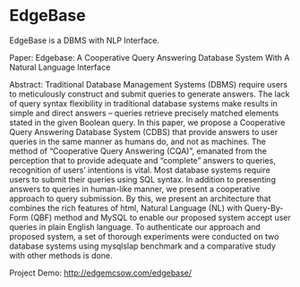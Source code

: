 # EdgeBase
EdgeBase is a DBMS with NLP Interface.

Paper: 
Edgebase: A Cooperative Query Answering Database System With A Natural Language Interface 

Abstract: 
Traditional Database Management Systems (DBMS) require users to meticulously construct and submit queries to generate answers. The lack of query syntax flexibility in traditional database systems make results in simple and direct answers – queries retrieve precisely matched elements stated in the given Boolean query. In this paper, we propose a Cooperative Query Answering Database System (CDBS) that provide answers to user queries in the same manner as humans do, and not as machines. The method of “Cooperative Query Answering (CQA)”, emanated from the perception that to provide adequate and “complete” answers to queries, recognition of users’ intentions is vital. Most database systems require users to submit their queries using SQL syntax. In addition to presenting answers to queries in human-like manner, we present a cooperative approach to query submission. By this, we present an architecture that combines the rich features of html, Natural Language (NL) with Query-By-Form (QBF) method and MySQL to enable our proposed system accept user queries in plain English language. To authenticate our approach and proposed system, a set of thorough experiments were conducted on two database systems using mysqlslap benchmark and a comparative study with other methods is done.

Project Demo:
http://edgemcsow.com/edgebase/
